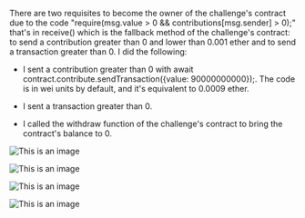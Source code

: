 There are two requisites to become the owner of the challenge's contract due to the code "require(msg.value > 0 && contributions[msg.sender] > 0);" that's in receive() which is the fallback method of the challenge's contract: to send a contribution greater than 0 and lower than 0.001 ether and to send a transaction greater than 0. I did the following:

- I sent a contribution greater than 0 with await contract.contribute.sendTransaction({value: 90000000000});. The code is in wei units by default, and it's equivalent to 0.0009 ether.

- I sent a transaction greater than 0.

- I called the withdraw function of the challenge's contract to bring the contract's balance to 0.

![This is an image](https://i.postimg.cc/QM09mHbZ/Ethernaut-1.png)

![This is an image](https://i.postimg.cc/1tXgjsCn/Ethernaut-2.png)

![This is an image](https://i.postimg.cc/26tqpMMH/Ethernaut-3.png)

![This is an image](https://i.postimg.cc/d3ThJnKJ/Ethernaut-4.png)
